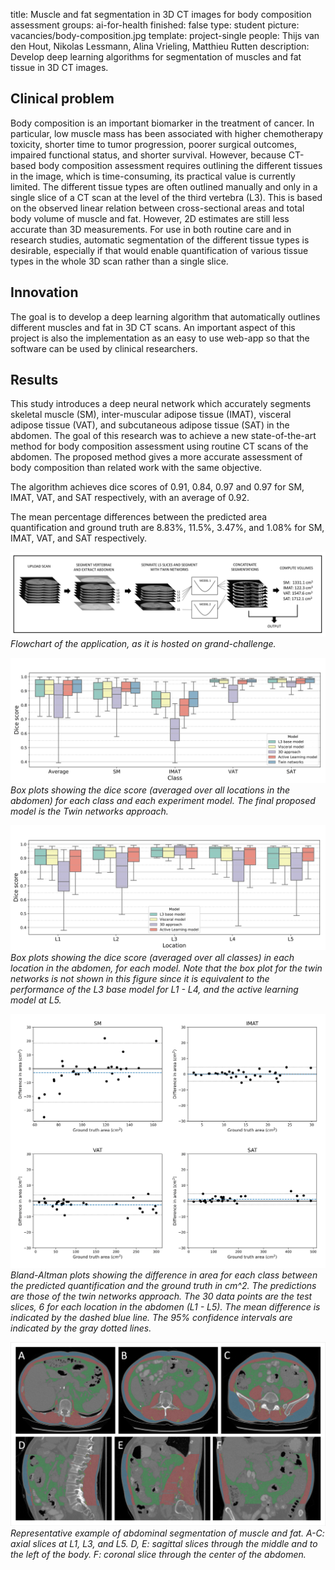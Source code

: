 title: Muscle and fat segmentation in 3D CT images for body composition assessment
groups: ai-for-health
finished: false
type: student
picture: vacancies/body-composition.jpg
template: project-single
people: Thijs van den Hout, Nikolas Lessmann, Alina Vrieling, Matthieu Rutten
description: Develop deep learning algorithms for segmentation of muscles and fat tissue in 3D CT images.

## Clinical problem
Body composition is an important biomarker in the treatment of cancer. In particular, low muscle mass has been associated with
higher chemotherapy toxicity, shorter time to tumor progression, poorer surgical outcomes, impaired functional status, and
shorter survival. However, because CT-based body composition assessment requires outlining the different tissues in the image,
which is time-consuming, its practical value is currently limited. The different tissue types are often outlined manually and
only in a single slice of a CT scan at the level of the third vertebra (L3). This is based on the observed linear relation
between cross-sectional areas and total body volume of muscle and fat. However, 2D estimates are still less accurate than
3D measurements. For use in both routine care and in research studies, automatic segmentation of the different tissue types is
desirable, especially if that would enable quantification of various tissue types in the whole 3D scan rather than a single slice.

## Innovation
The goal is to develop a deep learning algorithm that automatically outlines different muscles and fat in 3D CT scans. An important
aspect of this project is also the implementation as an easy to use web-app so that the software can be used by clinical researchers.

## Results
This study introduces a deep neural network which accurately segments skeletal muscle (SM), inter-muscular adipose tissue (IMAT), visceral adipose tissue (VAT), and subcutaneous adipose tissue (SAT) in the abdomen. The goal of this research was to achieve a new state-of-the-art method for body composition assessment using routine CT scans of the abdomen. The proposed method gives a more accurate assessment of body composition than related work with the same objective.

The algorithm achieves dice scores of 0.91, 0.84, 0.97 and 0.97 for SM, IMAT, VAT, and SAT respectively, with an average of 0.92.

The mean percentage differences between the predicted area quantification and ground truth are 8.83%, 11.5%, 3.47%, and 1.08% for SM, IMAT, VAT, and SAT respectively.

![App flowchart](/content/images/projects/muscle-fat-seg-flowchart.png)
*Flowchart of the application, as it is hosted on grand-challenge.*

![Class dice boxplot](/content/images/projects/muscle-fat-seg-class-boxplot.png)
*Box plots showing the dice score (averaged over all locations in the abdomen) for each class and each experiment model. The final proposed model is the Twin networks approach.*

![Location dice boxplot](/content/images/projects/muscle-fat-seg-location-boxplot.png)
*Box plots showing the dice score (averaged over all classes) in each location in the abdomen, for each model. Note that the box plot for the twin networks is not shown in this figure since it is equivalent to the performance of the L3 base model for L1 - L4, and the active learning model at L5.*

![Bland-Altman plots](/content/images/projects/muscle-fat-seg-blandaltman.png)
*Bland-Altman plots showing the difference in area for each class between the predicted quantification and the ground truth in cm^2. The predictions are those of the twin networks approach. The 30 data points are the test slices, 6 for each location in the abdomen (L1 - L5). The mean difference is indicated by the dashed blue line. The 95% confidence intervals are indicated by the gray dotted lines.*

![Example segmentation](/content/images/projects/muscle-fat-seg-segmentations.png)
*Representative example of abdominal segmentation of muscle and fat. A-C: axial slices at L1, L3, and L5. D, E: sagittal slices through the middle and to the left of the body. F: coronal slice through the center of the abdomen.*
